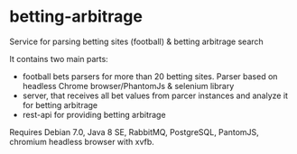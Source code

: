 # betting-arbitrage
Service for parsing betting sites (football) &amp;  betting arbitrage search 

It contains two main parts:
 - football bets parsers for more than 20 betting sites. Parser based on headless Chrome browser/PhantomJs & selenium library
 - server, that receives all bet values from parcer instances and analyze it for betting arbitrage
 - rest-api for providing betting arbitrage
 
 Requires Debian 7.0, Java 8 SE, RabbitMQ, PostgreSQL, PantomJS, chromium headless browser with xvfb.

